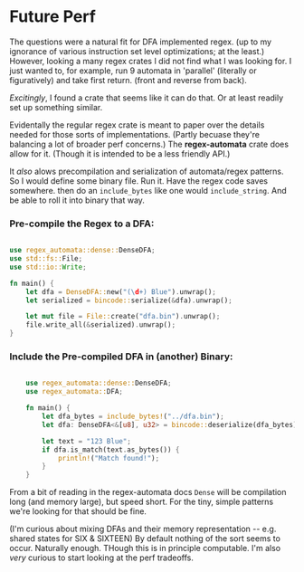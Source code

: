 # Future Perf

The questions were a natural fit for DFA implemented regex. (up to my ignorance of various instruction set level optimizations; at the least.)
However, looking a many regex crates I did not find what I was looking for.
I just wanted to, for example, run 9 automata in 'parallel' (literally or figuratively) and take first return. (front and reverse from back).

_Excitingly_, I found a crate that seems like it can do that. Or at least readily set up something similar.

Evidentally the regular regex crate is meant to paper over the details needed for those sorts of implementations. (Partly becuase they're balancing a lot of broader perf concerns.)
The **regex-automata** crate does allow for it. (Though it is intended to be a less friendly API.)

It _also_ alows precompilation and serialization of automata/regex patterns.
So I would define some binary file. Run it. Have the regex code saves somewhere. then do an `include_bytes` like one would `include_string`. And be able to roll it into binary that way.

### Pre-compile the Regex to a DFA:

```rust

use regex_automata::dense::DenseDFA;
use std::fs::File;
use std::io::Write;

fn main() {
    let dfa = DenseDFA::new("(\d+) Blue").unwrap();
    let serialized = bincode::serialize(&dfa).unwrap();

    let mut file = File::create("dfa.bin").unwrap();
    file.write_all(&serialized).unwrap();
}
```

### Include the Pre-compiled DFA in (another) Binary:

```rust

    use regex_automata::dense::DenseDFA;
    use regex_automata::DFA;

    fn main() {
        let dfa_bytes = include_bytes!("../dfa.bin");
        let dfa: DenseDFA<&[u8], u32> = bincode::deserialize(dfa_bytes).unwrap();

        let text = "123 Blue";
        if dfa.is_match(text.as_bytes()) {
            println!("Match found!");
        }
    }
```

From a bit of reading in the regex-automata docs `Dense` will be compilation long (and memory large), but speed short. For the tiny, simple patterns we're looking for that should be fine.

(I'm curious about mixing DFAs and their memory representation -- e.g. shared states for SIX & SIXTEEN)
By default nothing of the sort seems to occur. Naturally enough. THough this is in principle computable. I'm also _very_ curious to start looking at the perf tradeoffs.
